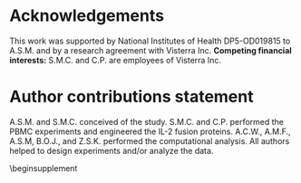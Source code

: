 # Acknowledgements

This work was supported by National Institutes of Health DP5-OD019815 to A.S.M. and by a research agreement with Visterra Inc. **Competing financial interests:** S.M.C. and C.P. are employees of Visterra Inc.

# Author contributions statement

A.S.M. and S.M.C. conceived of the study. S.M.C. and C.P. performed the PBMC experiments and engineered the IL-2 fusion proteins. A.C.W., A.M.F., A.S.M, B.O.J., and Z.S.K. performed the computational analysis. All authors helped to design experiments and/or analyze the data. 

\beginsupplement
